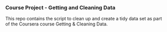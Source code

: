 ### Course Project - Getting and Cleaning Data
This repo contains the script to clean up and create a tidy data set as part of the Coursera course Getting &amp; Cleaning Data.

